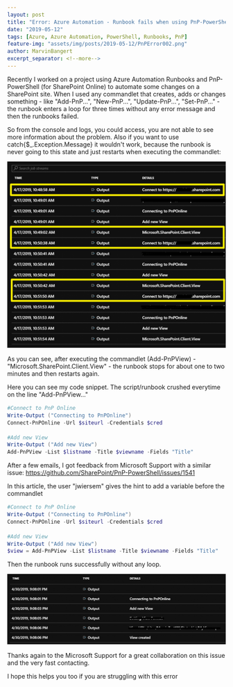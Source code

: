 ```yaml
---
layout: post
title: "Error: Azure Automation - Runbook fails when using PnP-PowerShell"
date: "2019-05-12"
tags: [Azure, Azure Automation, PowerShell, Runbooks, PnP]
feature-img: "assets/img/posts/2019-05-12/PnPError002.png"
author: MarvinBangert
excerpt_separator: <!--more-->
---
```


Recently I worked on a project using Azure Automation Runbooks and PnP-PowerShell (for SharePoint Online) to automate some changes on a SharePoint site. When I used any commandlet that creates, adds or changes something - like "Add-PnP...", "New-PnP...", "Update-PnP...", "Set-PnP..." - the runbook enters a loop for three times without any error message and then the runbooks failed.
<!--more-->

So from the console and logs, you could access, you are not able to see more information about the problem. Also if you want to use catch{$\_.Exception.Message} it wouldn't work, because the runbook is never going to this state and just restarts when executing the commandlet:

![](assets/img/posts/2019-05-12/PnPError001-1024x872.png)

As you can see, after executing the commandlet (Add-PnPView) - "Microsoft.SharePoint.Client.View" - the runbook stops for about one to two minutes and then restarts again.

Here you can see my code snippet. The script/runbook crushed everytime on the line "Add-PnPView..."

```PowerShell
#Connect to PnP Online
Write-Output ("Connecting to PnPOnline")
Connect-PnPOnline -Url $siteurl -Credentials $cred

#Add new View
Write-Output ("Add new View")
Add-PnPView -List $listname -Title $viewname -Fields "Title"
```

After a few emails, I got feedback from Microsoft Support with a similar issue: https://github.com/SharePoint/PnP-PowerShell/issues/1541

In this article, the user "jwiersem" gives the hint to add a variable before the commandlet

```PowerShell
#Connect to PnP Online
Write-Output ("Connecting to PnPOnline")
Connect-PnPOnline -Url $siteurl -Credentials $cred

#Add new View
Write-Output ("Add new View")
$view = Add-PnPView -List $listname -Title $viewname -Fields "Title"
```

Then the runbook runs successfully without any loop.

![](assets/img/posts/2019-05-12/PnPError003-1024x329.png)

Thanks again to the Microsoft Support for a great collaboration on this issue and the very fast contacting.

I hope this helps you too if you are struggling with this error
